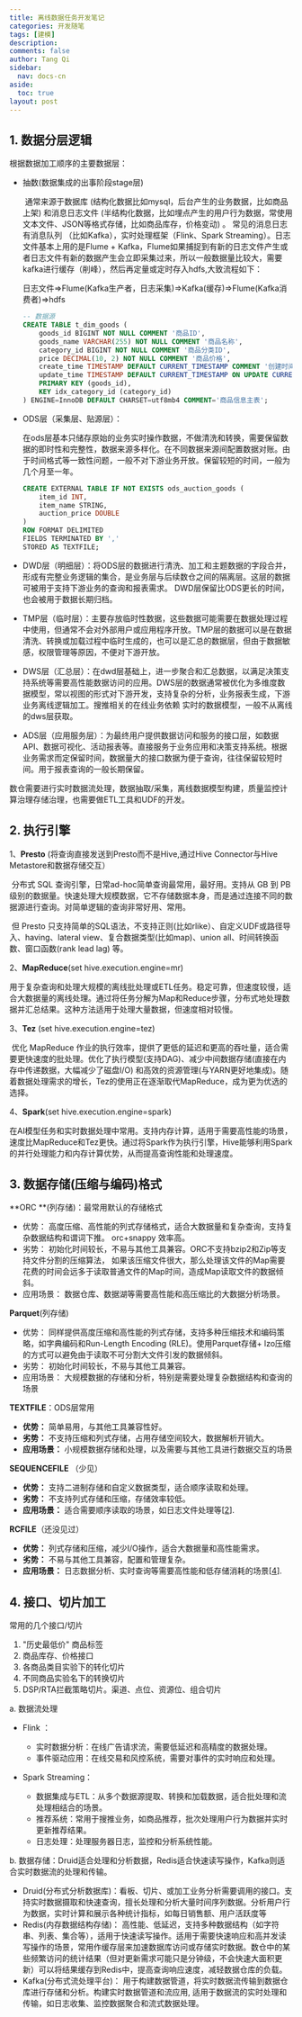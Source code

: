 ```yaml
---
title: 离线数据任务开发笔记
categories: 开发随笔
tags: [建模]
description: 
comments: false
author: Tang Qi
sidebar:
  nav: docs-cn
aside:
  toc: true
layout: post
---
```


## 1. 数据分层逻辑

根据数据加工顺序的主要数据层：

+ 抽数(数据集成的出事阶段stage层)

  ​	通常来源于数据库 (结构化数据比如mysql，后台产生的业务数据，比如商品上架) 和消息日志文件 (半结构化数据，比如埋点产生的用户行为数据，常使用文本文件、JSON等格式存储，比如商品库存，价格变动) 。	常见的消息日志有消息队列 （比如Kafka），实时处理框架（Flink、Spark Streaming）。日志文件基本上用的是Flume + Kafka，Flume如果捕捉到有新的日志文件产生或者日志文件有新的数据产生会立即采集过来，所以一般数据量比较大，需要kafka进行缓存（削峰），然后再定量或定时存入hdfs,大致流程如下：

  日志文件=>Flume(Kafka生产者，日志采集)=>Kafka(缓存)=>Flume(Kafka消费者)=>hdfs

  ```sql
  -- 数据源
  CREATE TABLE t_dim_goods (
      goods_id BIGINT NOT NULL COMMENT '商品ID',
      goods_name VARCHAR(255) NOT NULL COMMENT '商品名称',
      category_id BIGINT NOT NULL COMMENT '商品分类ID',
      price DECIMAL(10, 2) NOT NULL COMMENT '商品价格',
      create_time TIMESTAMP DEFAULT CURRENT_TIMESTAMP COMMENT '创建时间',
      update_time TIMESTAMP DEFAULT CURRENT_TIMESTAMP ON UPDATE CURRENT_TIMESTAMP COMMENT '更新时间',
      PRIMARY KEY (goods_id),
      KEY idx_category_id (category_id)
  ) ENGINE=InnoDB DEFAULT CHARSET=utf8mb4 COMMENT='商品信息主表';
  ```

  

+ ODS层（采集层、贴源层）：

  ​	在ods层基本只储存原始的业务实时操作数据，不做清洗和转换，需要保留数据的即时性和完整性，数据来源多样化。在不同数据来源间配置数据对账。由于时间格式等一致性问题，一般不对下游业务开放。保留较短的时间，一般为几个月至一年。

  ```sql
  CREATE EXTERNAL TABLE IF NOT EXISTS ods_auction_goods (
      item_id INT,
      item_name STRING,
      auction_price DOUBLE
  )
  ROW FORMAT DELIMITED
  FIELDS TERMINATED BY ','
  STORED AS TEXTFILE;
  ```

  

+ DWD层（明细层）：将ODS层的数据进行清洗、加工和主题数据的字段合并，形成有完整业务逻辑的集合，是业务层与后续数仓之间的隔离层。这层的数据可被用于支持下游业务的查询和报表需求。 DWD层保留比ODS更长的时间，也会被用于数据长期归档。

  

+ TMP层（临时层）：主要存放临时性数据，这些数据可能需要在数据处理过程中使用，但通常不会对外部用户或应用程序开放。TMP层的数据可以是在数据清洗、转换或加载过程中临时生成的，也可以是汇总的数据层，但由于数据敏感，权限管理等原因，不便对下游开放。

  

+ DWS层（汇总层）：在dwd层基础上，进一步聚合和汇总数据，以满足决策支持系统等需要高性能数据访问的应用。DWS层的数据通常被优化为多维度数据模型，常以视图的形式对下游开发，支持复杂的分析，业务报表生成，下游业务离线逻辑加工。搜推相关的在线业务依赖 实时的数据模型，一般不从离线的dws层获取。

  

+ ADS层（应用服务层）：为最终用户提供数据访问和服务的接口层，如数据API、数据可视化、活动报表等。直接服务于业务应用和决策支持系统。根据业务需求而定保留时间，数据量大的接口数据为便于查询，往往保留较短时间。用于报表查询的一般长期保留。



数仓需要进行实时数据流处理，数据抽取/采集，离线数据模型构建，质量监控计算治理存储治理，也需要做ETL工具和UDF的开发。



## 2. 执行引擎

1、**Presto** (将查询直接发送到Presto而不是Hive,通过Hive Connector与Hive Metastore和数据存储交互）

​	分布式 SQL 查询引擎，日常ad-hoc简单查询最常用，最好用。支持从 GB 到 PB 级别的数据量。快速处理大规模数据，它不存储数据本身，而是通过连接不同的数据源进行查询。对简单逻辑的查询非常好用、常用。

​	但 Presto 只支持简单的SQL语法，不支持正则(比如rlike）、自定义UDF或路径导入、having、lateral view、复合数据类型(比如map)、union all、时间转换函数、窗口函数(rank lead lag) 等。



2、**MapReduce**(set hive.execution.engine=mr)

​	用于复杂查询和处理大规模的离线批处理或ETL任务。稳定可靠，但速度较慢，适合大数据量的离线处理。通过将任务分解为Map和Reduce步骤，分布式地处理数据并汇总结果。这种方法适用于处理大量数据，但速度相对较慢。



3、**Tez** (set hive.execution.engine=tez)

​	优化 MapReduce 作业的执行效率，提供了更低的延迟和更高的吞吐量，适合需要更快速度的批处理。优化了执行模型(支持DAG)、减少中间数据存储(直接在内存中传递数据，大幅减少了磁盘I/O) 和高效的资源管理(与YARN更好地集成)。随着数据处理需求的增长，Tez的使用正在逐渐取代MapReduce，成为更为优选的选择。



4、**Spark**(set hive.execution.engine=spark)

​	在AI模型任务和实时数据处理中常用。支持内存计算，适用于需要高性能的场景，速度比MapReduce和Tez更快。通过将Spark作为执行引擎，Hive能够利用Spark的并行处理能力和内存计算优势，从而提高查询性能和处理速度。



## 3. 数据存储(压缩与编码)格式

**ORC **(列存储)：最常用默认的存储格式

- 优势： 高度压缩、高性能的列式存储格式，适合大数据量和复杂查询，支持复杂数据结构和谓词下推。  orc+snappy 效率高。
- 劣势： 初始化时间较长，不易与其他工具兼容。ORC不支持bzip2和Zip等支持文件分割的压缩算法， 如果该压缩文件很大，那么处理该文件的Map需要花费的时间会远多于读取普通文件的Map时间，造成Map读取文件的数据倾斜。
- 应用场景： 数据仓库、数据湖等需要高性能和高压缩比的大数据分析场景。

**Parquet**(列存储)

- 优势： 同样提供高度压缩和高性能的列式存储，支持多种压缩技术和编码策略，如字典编码和Run-Length Encoding (RLE)。使用Parquet存储+ lzo压缩的方式可以避免由于读取不可分割大文件引发的数据倾斜。
- 劣势： 初始化时间较长，不易与其他工具兼容。
- 应用场景： 大规模数据的存储和分析，特别是需要处理复杂数据结构和查询的场景

**TEXTFILE**：ODS层常用

- **优势：** 简单易用，与其他工具兼容性好。
- **劣势：** 不支持压缩和列式存储，占用存储空间较大，数据解析开销大。
- **应用场景：** 小规模数据存储和处理，以及需要与其他工具进行数据交互的场景

**SEQUENCEFILE** （少见）

- **优势：** 支持二进制存储和自定义数据类型，适合顺序读取和处理。
- **劣势：** 不支持列式存储和压缩，存储效率较低。
- **应用场景：** 适合需要顺序读取的场景，如日志文件处理等[[2](https://blog.csdn.net/goTsHgo/article/details/139587052)].

**RCFILE**（还没见过）

- **优势：** 列式存储和压缩，减少I/O操作，适合大数据量和高性能需求。
- **劣势：** 不易与其他工具兼容，配置和管理复杂。
- **应用场景：** 日志数据分析、实时查询等需要高性能和低存储消耗的场景[[4](https://blog.csdn.net/chenmingqi322304/article/details/127476756)].



## 4. 接口、切片加工

常用的几个接口/切片

1. "历史最低价" 商品标签
2. 商品库存、价格接口
3. 各商品类目实验下的转化切片
4. 不同商品实验名下的转换切片
5. DSP/RTA拦截策略切片。渠道、点位、资源位、组合切片
   

a. 数据流处理

+ Flink ：
  + 实时数据分析：在线广告请求流，需要低延迟和高精度的数据处理。
  + 事件驱动应用：在线交易和风控系统，需要对事件的实时响应和处理。

+ Spark Streaming：
  + 数据集成与ETL：从多个数据源提取、转换和加载数据，适合批处理和流处理相结合的场景。
  + 推荐系统：常用于搜推业务，如商品推荐，批次处理用户行为数据并实时更新推荐结果。
  + 日志处理：处理服务器日志，监控和分析系统性能。

b. 数据存储：Druid适合处理和分析数据，Redis适合快速读写操作，Kafka则适合实时数据流的处理和传输。

+ Druid(分布式分析数据库)：看板、切片、或加工业务分析需要调用的接口。支持实时数据摄取和快速查询，擅长处理和分析大量时间序列数据。分析用户行为数据，实时计算和展示各种统计指标，如每日销售额、用户活跃度等
+ Redis(内存数据结构存储)： 高性能、低延迟，支持多种数据结构（如字符串、列表、集合等），适用于快速读写操作。适用于需要快速响应和高并发读写操作的场景，常用作缓存层来加速数据库访问或存储实时数据。数仓中的某些频繁访问的统计结果（但对更新需求可能只是分钟级，不会快速大面积更新）可以将结果缓存到Redis中，提高查询响应速度，减轻数据仓库的负载。
+ Kafka(分布式流处理平台)： 用于构建数据管道，将实时数据流传输到数据仓库进行存储和分析。构建实时数据管道和流应用, 适用于数据流的实时处理和传输，如日志收集、监控数据聚合和流式数据处理。

